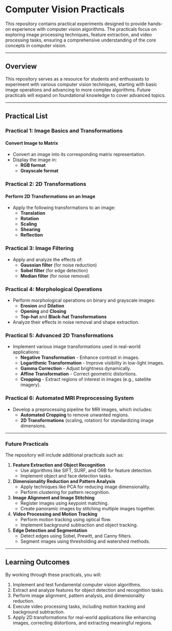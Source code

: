 # Computer Vision Practicals 
 
This repository contains practical experiments designed to provide hands-on experience with computer vision algorithms. The practicals focus on exploring image processing techniques, feature extraction, and video processing tasks, ensuring a comprehensive understanding of the core concepts in computer vision. 

---

## Overview

This repository serves as a resource for students and enthusiasts to experiment with various computer vision techniques, starting with basic image operations and advancing to more complex algorithms. Future practicals will expand on foundational knowledge to cover advanced topics.

---

## Practical List

### Practical 1: Image Basics and Transformations  
#### **Convert Image to Matrix**  
- Convert an image into its corresponding matrix representation.  
- Display the image in:
  - **RGB format**
  - **Grayscale format**

### Practical 2: 2D Transformations  
#### **Perform 2D Transformations on an Image**  
- Apply the following transformations to an image:
  - **Translation**
  - **Rotation**
  - **Scaling**
  - **Shearing**
  - **Reflection**

### Practical 3: Image Filtering  
- Apply and analyze the effects of:
  - **Gaussian filter** (for noise reduction)
  - **Sobel filter** (for edge detection)
  - **Median filter** (for noise removal)

### Practical 4: Morphological Operations  
- Perform morphological operations on binary and grayscale images:
  - **Erosion** and **Dilation**
  - **Opening** and **Closing**
  - **Top-hat** and **Black-hat Transformations**
- Analyze their effects in noise removal and shape extraction.

### Practical 5: Advanced 2D Transformations  
- Implement various image transformations used in real-world applications:
  - **Negative Transformation** - Enhance contrast in images.
  - **Logarithmic Transformation** - Improve visibility in low-light images.
  - **Gamma Correction** - Adjust brightness dynamically.
  - **Affine Transformation** - Correct geometric distortions.
  - **Cropping** - Extract regions of interest in images (e.g., satellite imagery).

### Practical 6: Automated MRI Preprocessing System  
- Develop a preprocessing pipeline for MRI images, which includes:
  - **Automated Cropping** to remove unwanted regions.
  - **2D Transformations** (scaling, rotation) for standardizing image dimensions.

---

### Future Practicals

The repository will include additional practicals such as:

1. **Feature Extraction and Object Recognition**
   - Use algorithms like SIFT, SURF, and ORB for feature detection.
   - Implement object and face detection tasks.
2. **Dimensionality Reduction and Pattern Analysis**
   - Apply techniques like PCA for reducing image dimensionality.
   - Perform clustering for pattern recognition.
3. **Image Alignment and Image Stitching**
   - Register images using keypoint matching.
   - Create panoramic images by stitching multiple images together.
4. **Video Processing and Motion Tracking**
   - Perform motion tracking using optical flow.
   - Implement background subtraction and object tracking.
5. **Edge Detection and Segmentation**
   - Detect edges using Sobel, Prewitt, and Canny filters.
   - Segment images using thresholding and watershed methods.

---

## Learning Outcomes

By working through these practicals, you will:
1. Implement and test fundamental computer vision algorithms.
2. Extract and analyze features for object detection and recognition tasks.
3. Perform image alignment, pattern analysis, and dimensionality reduction.
4. Execute video processing tasks, including motion tracking and background subtraction.
5. Apply 2D transformations for real-world applications like enhancing images, correcting distortions, and extracting meaningful regions.
